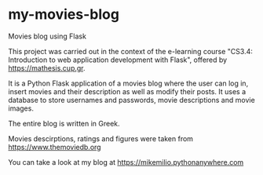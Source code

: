 # my-movies-blog
Movies blog using Flask

This project was carried out in the context of the e-learning course 
"CS3.4: Introduction to web application development with Flask", offered by https://mathesis.cup.gr.

It is a Python Flask application of a movies blog where the user can log in, insert movies and their description
as well as modify their posts. It uses a database to store usernames and passwords, movie descriptions and movie images.

The entire blog is written in Greek. 

Movies descirptions, ratings and figures were taken from https://www.themoviedb.org

You can take a look at my blog at https://mikemilio.pythonanywhere.com
